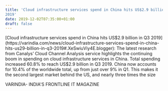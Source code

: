 ```yaml
---
title: 'Cloud infrastructure services spend in China hits US$2.9 billion in Q3
2019'
date: 2019-12-02T07:35:00+01:00
draft: false
---
```


[Cloud infrastructure services spend in China hits US$2.9 billion in Q3 2019](https://varindia.com/news/cloud-infrastructure-services-spend-in-china-hits-us29-billion-in-q3-2019#.XeSwiuViy4E.blogger): The latest research from Canalys’ Cloud Channel Analysis service highlights the continuing boom in spending on cloud infrastructure services in China. Total spending increased 60.8% to reach US$2.9 billion in Q3 2019. China now accounts for 10.4% of the worldwide total, up from just over 9% in Q1. This makes it the second largest market behind the US, and nearly three times the size  
  
VARINDIA- INDIA'S FRONTLINE IT MAGAZINE